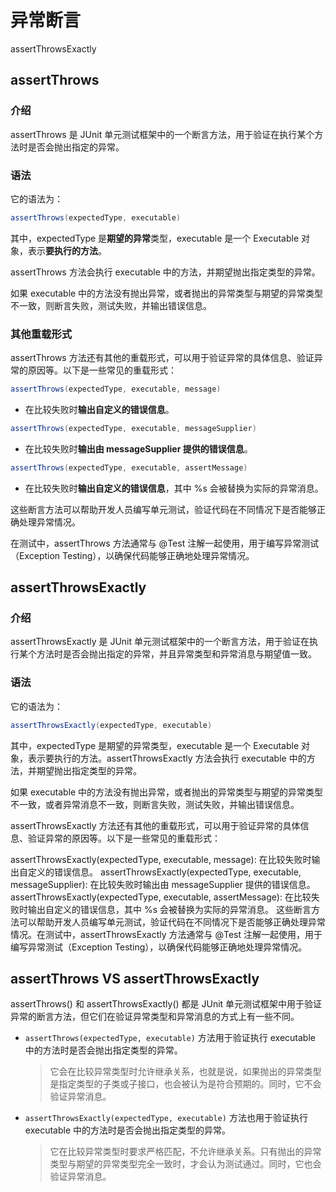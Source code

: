 # 异常断言

assertThrowsExactly

## assertThrows

### 介绍

assertThrows 是 JUnit 单元测试框架中的一个断言方法，用于验证在执行某个方法时是否会抛出指定的异常。

### 语法

它的语法为：

```java
assertThrows(expectedType, executable)
```


其中，expectedType 是**期望的异常**类型，executable 是一个 Executable 对象，表示**要执行的方法**。

assertThrows 方法会执行 executable 中的方法，并期望抛出指定类型的异常。

如果 executable 中的方法没有抛出异常，或者抛出的异常类型与期望的异常类型不一致，则断言失败，测试失败，并输出错误信息。

### 其他重载形式

assertThrows 方法还有其他的重载形式，可以用于验证异常的具体信息、验证异常的原因等。以下是一些常见的重载形式：


```java
assertThrows(expectedType, executable, message)
```

- 在比较失败时**输出自定义的错误信息**。


```java
assertThrows(expectedType, executable, messageSupplier)
```

- 在比较失败时**输出由 messageSupplier 提供的错误信息**。


```java
assertThrows(expectedType, executable, assertMessage)
```
- 在比较失败时**输出自定义的错误信息**，其中 %s 会被替换为实际的异常消息。


这些断言方法可以帮助开发人员编写单元测试，验证代码在不同情况下是否能够正确处理异常情况。

在测试中，assertThrows 方法通常与 @Test 注解一起使用，用于编写异常测试（Exception Testing），以确保代码能够正确地处理异常情况。



## assertThrowsExactly

### 介绍

assertThrowsExactly 是 JUnit 单元测试框架中的一个断言方法，用于验证在执行某个方法时是否会抛出指定的异常，并且异常类型和异常消息与期望值一致。

### 语法

它的语法为：

```java
assertThrowsExactly(expectedType, executable)
```

其中，expectedType 是期望的异常类型，executable 是一个 Executable 对象，表示要执行的方法。assertThrowsExactly 方法会执行 executable 中的方法，并期望抛出指定类型的异常。

如果 executable 中的方法没有抛出异常，或者抛出的异常类型与期望的异常类型不一致，或者异常消息不一致，则断言失败，测试失败，并输出错误信息。

assertThrowsExactly 方法还有其他的重载形式，可以用于验证异常的具体信息、验证异常的原因等。以下是一些常见的重载形式：

assertThrowsExactly(expectedType, executable, message): 在比较失败时输出自定义的错误信息。
assertThrowsExactly(expectedType, executable, messageSupplier): 在比较失败时输出由 messageSupplier 提供的错误信息。
assertThrowsExactly(expectedType, executable, assertMessage): 在比较失败时输出自定义的错误信息，其中 %s 会被替换为实际的异常消息。
这些断言方法可以帮助开发人员编写单元测试，验证代码在不同情况下是否能够正确处理异常情况。在测试中，assertThrowsExactly 方法通常与 @Test 注解一起使用，用于编写异常测试（Exception Testing），以确保代码能够正确地处理异常情况。



## assertThrows VS assertThrowsExactly

assertThrows() 和 assertThrowsExactly() 都是 JUnit 单元测试框架中用于验证异常的断言方法，但它们在验证异常类型和异常消息的方式上有一些不同。

- `assertThrows(expectedType, executable)` 方法用于验证执行 executable 中的方法时是否会抛出指定类型的异常。
  >它会在比较异常类型时允许继承关系，也就是说，如果抛出的异常类型是指定类型的子类或子接口，也会被认为是符合预期的。同时，它不会验证异常消息。

- `assertThrowsExactly(expectedType, executable)` 方法也用于验证执行 executable 中的方法时是否会抛出指定类型的异常。
  >它在比较异常类型时要求严格匹配，不允许继承关系。只有抛出的异常类型与期望的异常类型完全一致时，才会认为测试通过。同时，它也会验证异常消息。